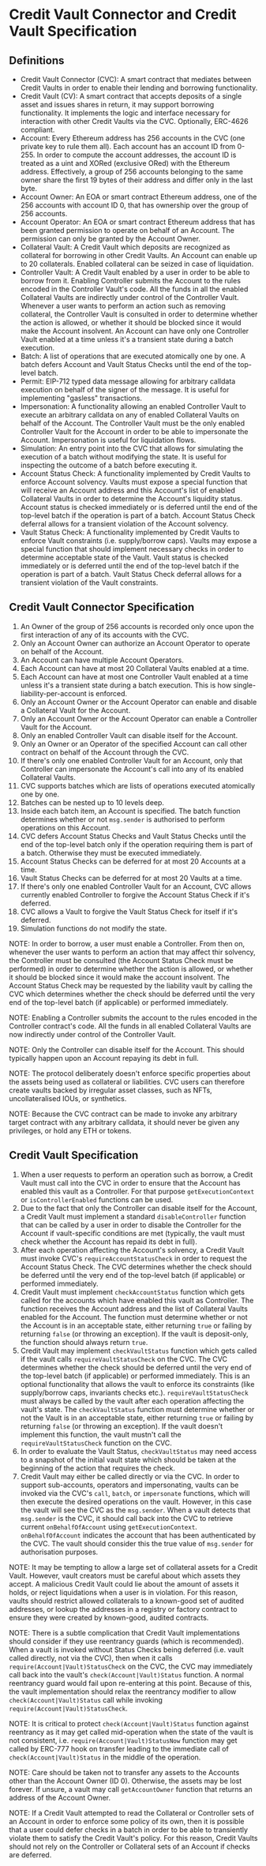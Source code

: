 # Credit Vault Connector and Credit Vault Specification

## Definitions

- Credit Vault Connector (CVC): A smart contract that mediates between Credit Vaults in order to enable their lending and borrowing functionality.
- Credit Vault (CV): A smart contract that accepts deposits of a single asset and issues shares in return, it may support borrowing functionality. It implements the logic and interface necessary for interaction with other Credit Vaults via the CVC. Optionally, ERC-4626 compliant.
- Account: Every Ethereum address has 256 accounts in the CVC (one private key to rule them all). Each account has an account ID from 0-255. In order to compute the account addresses, the account ID is treated as a uint and XORed (exclusive ORed) with the Ethereum address. Effectively, a group of 256 accounts belonging to the same owner share the first 19 bytes of their address and differ only in the last byte.
- Account Owner: An EOA or smart contract Ethereum address, one of the 256 accounts with account ID 0, that has ownership over the group of 256 accounts.
- Account Operator: An EOA or smart contract Ethereum address that has been granted permission to operate on behalf of an Account. The permission can only be granted by the Account Owner.
- Collateral Vault: A Credit Vault which deposits are recognized as collateral for borrowing in other Credit Vaults. An Account can enable up to 20 collaterals. Enabled collateral can be seized in case of liquidation.
- Controller Vault: A Credit Vault enabled by a user in order to be able to borrow from it. Enabling Controller submits the Account to the rules encoded in the Controller Vault's code. All the funds in all the enabled Collateral Vaults are indirectly under control of the Controller Vault. Whenever a user wants to perform an action such as removing collateral, the Controller Vault is consulted in order to determine whether the action is allowed, or whether it should be blocked since it would make the Account insolvent. An Account can have only one Controller Vault enabled at a time unless it's a transient state during a batch execution.
- Batch: A list of operations that are executed atomically one by one. A batch defers Account and Vault Status Checks until the end of the top-level batch.
- Permit: EIP-712 typed data message allowing for arbitrary calldata execution on behalf of the signer of the message. It is useful for implementing "gasless" transactions.
- Impersonation: A functionality allowing an enabled Controller Vault to execute an arbitrary calldata on any of enabled Collateral Vaults on behalf of the Account. The Controller Vault must be the only enabled Controller Vault for the Account in order to be able to impersonate the Account. Impersonation is useful for liquidation flows.
- Simulation: An entry point into the CVC that allows for simulating the execution of a batch without modifying the state. It is useful for inspecting the outcome of a batch before executing it.
- Account Status Check: A functionality implemented by Credit Vaults to enforce Account solvency. Vaults must expose a special function that will receive an Account address and this Account's list of enabled Collateral Vaults in order to determine the Account's liquidity status. Account status is checked immediately or is deferred until the end of the top-level batch if the operation is part of a batch. Account Status Check deferral allows for a transient violation of the Account solvency.
- Vault Status Check: A functionality implemented by Credit Vaults to enforce Vault constraints (i.e. supply/borrow caps). Vaults may expose a special function that should implement necessary checks in order to determine acceptable state of the Vault. Vault status is checked immediately or is deferred until the end of the top-level batch if the operation is part of a batch. Vault Status Check deferral allows for a transient violation of the Vault constraints.


## Credit Vault Connector Specification

1. An Owner of the group of 256 accounts is recorded only once upon the first interaction of any of its accounts with the CVC.
1. Only an Account Owner can authorize an Account Operator to operate on behalf of the Account.
1. An Account can have multiple Account Operators.
1. Each Account can have at most 20 Collateral Vaults enabled at a time.
1. Each Account can have at most one Controller Vault enabled at a time unless it's a transient state during a batch execution. This is how single-liability-per-account is enforced.
1. Only an Account Owner or the Account Operator can enable and disable a Collateral Vault for the Account.
1. Only an Account Owner or the Account Operator can enable a Controller Vault for the Account.
1. Only an enabled Controller Vault can disable itself for the Account.
1. Only an Owner or an Operator of the specified Account can call other contract on behalf of the Account through the CVC.
1. If there's only one enabled Controller Vault for an Account, only that Controller can impersonate the Account's call into any of its enabled Collateral Vaults.
1. CVC supports batches which are lists of operations executed atomically one by one. 
1. Batches can be nested up to 10 levels deep.
1. Inside each batch item, an Account is specified. The batch function determines whether or not `msg.sender` is authorised to perform operations on this Account.
1. CVC defers Account Status Checks and Vault Status Checks until the end of the top-level batch only if the operation requiring them is part of a batch. Otherwise they must be executed immediately.
1. Account Status Checks can be deferred for at most 20 Accounts at a time.
1. Vault Status Checks can be deferred for at most 20 Vaults at a time.
1. If there's only one enabled Controller Vault for an Account, CVC allows currently enabled Controller to forgive the Account Status Check if it's deferred.
1. CVC allows a Vault to forgive the Vault Status Check for itself if it's deferred.
1. Simulation functions do not modify the state.

NOTE: In order to borrow, a user must enable a Controller. From then on, whenever the user wants to perform an action that may affect thir solvency, the Controller must be consulted (the Account Status Check must be performed) in order to determine whether the action is allowed, or whether it should be blocked since it would make the account insolvent. The Account Status Check may be requested by the liability vault by calling the CVC which determines whether the check should be deferred until the very end of the top-level batch (if applicable) or performed immediately.

NOTE: Enabling a Controller submits the account to the rules encoded in the Controller contract's code. All the funds in all enabled Collateral Vaults are now indirectly under control of the Controller Vault.

NOTE: Only the Controller can disable itself for the Account. This should typically happen upon an Account repaying its debt in full.

NOTE: The protocol deliberately doesn't enforce specific properties about the assets being used as collateral or liabilities. CVC users can therefore create vaults backed by irregular asset classes, such as NFTs, uncollateralised IOUs, or synthetics.

NOTE: Because the CVC contract can be made to invoke any arbitrary target contract with any arbitrary calldata, it should never be given any privileges, or hold any ETH or tokens.


## Credit Vault Specification

1. When a user requests to perform an operation such as borrow, a Credit Vault must call into the CVC in order to ensure that the Account has enabled this vault as a Controller. For that purpose `getExecutionContext` or `isControllerEnabled` functions can be used.
1. Due to the fact that only the Controller can disable itself for the Account, a Credit Vault must implement a standard `disableController` function that can be called by a user in order to disable the Controller for the Account if vault-specific conditions are met (typically, the vault must check whether the Account has repaid its debt in full).
1. After each operation affecting the Account's solvency, a Credit Vault must invoke CVC's `requireAccountStatusCheck` in order to request the Account Status Check. The CVC determines whether the check should be deferred until the very end of the top-level batch (if applicable) or performed immediately.
1. Credit Vault must implement `checkAccountStatus` function which gets called for the accounts which have enabled this vault as Controller. The function receives the Account address and the list of Collateral Vaults enabled for the Account. The function must determine whether or not the Account is in an acceptable state, either returning `true` or failing by returning `false` (or throwing an exception). If the vault is deposit-only, the function should always return `true`.
1. Credit Vault may implement `checkVaultStatus` function which gets called if the vault calls `requireVaultStatusCheck` on the CVC. The CVC determines whether the check should be deferred until the very end of the top-level batch (if applicable) or performed immediately. This is an optional functionality that allows the vault to enforce its constraints (like supply/borrow caps, invariants checks etc.). `requireVaultStatusCheck` must always be called by the vault after each operation affecting the vault's state. The `checkVaultStatus` function must determine whether or not the Vault is in an acceptable state, either returning `true` or failing by returning `false` (or throwing an exception). If the vault doesn't implement this function, the vault mustn't call the `requireVaultStatusCheck` function on the CVC.
1. In order to evaluate the Vault Status, `checkVaultStatus` may need access to a snapshot of the initial vault state which should be taken at the beginning of the action that requires the check.
1. Credit Vault may either be called directly or via the CVC. In order to support sub-accounts, operators and impersonating, vaults can be invoked via the CVC's `call`, `batch`, or `impersonate` functions, which will then execute the desired operations on the vault. However, in this case the vault will see the CVC as the `msg.sender`. When a vault detects that `msg.sender` is the CVC, it should call back into the CVC to retrieve current `onBehalfOfAccount` using `getExecutionContext`. `onBehalfOfAccount` indicates the account that has been authenticated by the CVC. The vault should consider this the true value of `msg.sender` for authorisation purposes.

NOTE: It may be tempting to allow a large set of collateral assets for a Credit Vault. However, vault creators must be careful about which assets they accept. A malicious Credit Vault could lie about the amount of assets it holds, or reject liquidations when a user is in violation. For this reason, vaults should restrict allowed collaterals to a known-good set of audited addresses, or lookup the addresses in a registry or factory contract to ensure they were created by known-good, audited contracts.

NOTE: There is a subtle complication that Credit Vault implementations should consider if they use reentrancy guards (which is recommended). When a vault is invoked without Status Checks being deferred (i.e. vault called directly, not via the CVC), then when it calls `require(Account|Vault)StatusCheck` on the CVC, the CVC may immediately call back into the vault's `check(Account|Vault)Status` function. A normal reentrancy guard would fail upon re-entering at this point. Because of this, the vault implementation should relax the reentrancy modifier to allow `check(Account|Vault)Status` call while invoking `require(Account|Vault)StatusCheck`.

NOTE: It is critical to protect `check(Account|Vault)Status` function against reentrancy as it may get called mid-operation when the state of the vault is not consistent, i.e. `require(Account|Vault)StatusNow` function may get called by ERC-777 hook on transfer leading to the immediate call of `check(Account|Vault)Status` in the middle of the operation.

NOTE: Care should be taken not to transfer any assets to the Accounts other than the Account Owner (ID 0). Otherwise, the assets may be lost forever. If unsure, a vault may call `getAccountOwner` function that returns an address of the Account Owner.

NOTE: If a Credit Vault attempted to read the Collateral or Controller sets of an Account in order to enforce some policy of its own, then it is possible that a user could defer checks in a batch in order to be able to transiently violate them to satisfy the Credit Vault's policy. For this reason, Credit Vaults should not rely on the Controller or Collateral sets of an Account if checks are deferred.
